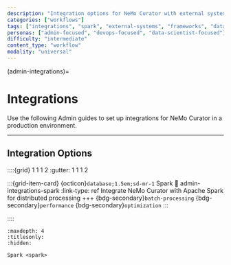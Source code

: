 ```yaml
---
description: "Integration options for NeMo Curator with external systems and frameworks for enhanced data processing capabilities"
categories: ["workflows"]
tags: ["integrations", "spark", "external-systems", "frameworks", "data-processing"]
personas: ["admin-focused", "devops-focused", "data-scientist-focused"]
difficulty: "intermediate"
content_type: "workflow"
modality: "universal"
---
```


(admin-integrations)=
# Integrations

Use the following Admin guides to set up integrations for NeMo Curator in a production environment.

---

## Integration Options

::::{grid} 1 1 1 2
:gutter: 1 1 1 2

:::{grid-item-card} {octicon}`database;1.5em;sd-mr-1` Spark
:link: admin-integrations-spark
:link-type: ref
Integrate NeMo Curator with Apache Spark for distributed processing
+++
{bdg-secondary}`batch-processing`
{bdg-secondary}`performance`
{bdg-secondary}`optimization`
:::

::::

```{toctree}
:maxdepth: 4
:titlesonly:
:hidden:

Spark <spark>

```
